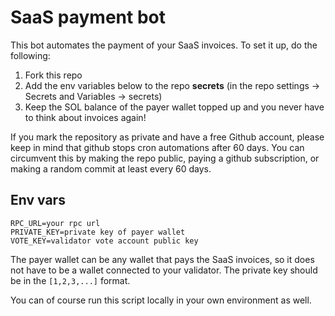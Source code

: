 # SaaS payment bot

This bot automates the payment of your SaaS invoices. To set it up, do the following:

1. Fork this repo
2. Add the env variables below to the repo **secrets** (in the repo settings -> Secrets and Variables -> secrets)
3. Keep the SOL balance of the payer wallet topped up and you never have to think about invoices again!

If you mark the repository as private and have a free Github account, please keep in mind that github stops cron automations after 60 days. You can circumvent this by making the repo public, paying a github subscription, or making a random commit at least every 60 days.

## Env vars

```
RPC_URL=your rpc url
PRIVATE_KEY=private key of payer wallet
VOTE_KEY=validator vote account public key
```

The payer wallet can be any wallet that pays the SaaS invoices, so it does not have to be a wallet connected to your validator. The private key should be in the `[1,2,3,...]` format.

You can of course run this script locally in your own environment as well.
